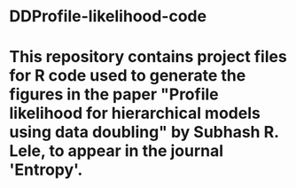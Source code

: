 # DDProfile-likelihood-code
# This repository contains project files for R code used to generate the figures in the paper "Profile likelihood for hierarchical models using data doubling" by Subhash R. Lele, to appear in the journal 'Entropy'. 
